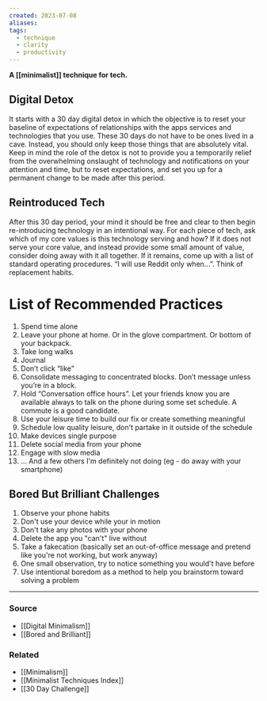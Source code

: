 ```yaml
---
created: 2023-07-08
aliases: 
tags:
  - technique
  - clarity
  - productivity
---
```

**A [[minimalist]] technique for tech.**

## Digital Detox

It starts with a 30 day digital detox in which the objective is to reset your baseline of expectations of relationships with the apps services and technologies that you use.   These 30 days do not have to be ones lived in a cave. Instead, you should only keep those things that are absolutely vital.  Keep in mind the role of the detox is not to provide you a temporarily relief from the overwhelming onslaught of technology and notifications on your attention and time, but to reset expectations, and set you up for a permanent change to be made after this period. 

## Reintroduced Tech

After this 30 day period, your mind it should be free and clear to then begin re-introducing technology in an intentional way. For each piece of tech, ask which of my core values is this technology serving and how? If it does not serve your core value, and instead provide some small amount of value, consider doing away with it all together. If it remains, come up with a list of standard operating procedures. “I will use Reddit only when...”. Think of replacement habits.

# List of Recommended Practices

1. Spend time alone
2. Leave your phone at home. Or in the glove compartment. Or bottom of your backpack. 
3. Take long walks
4. Journal
5. Don’t click “like”
6. Consolidate messaging to concentrated blocks. Don’t message unless you’re in a block. 
7. Hold “Conversation office hours”. Let your friends know you are available always to talk on the phone during some set schedule. A commute is a good candidate.
8. Use your leisure time to build our fix or create something meaningful
9. Schedule low quality leisure, don't partake in it outside of the schedule
10. Make devices single purpose
11. Delete social media from your phone
12. Engage with slow media
13. ... And a few others I'm definitely not doing (eg - do away with your smartphone)

## Bored But Brilliant Challenges

1. Observe your phone habits
2. Don't use your device while your in motion
3. Don't take any photos with your phone
4. Delete the app you "can't" live without
5. Take a fakecation (basically set an out-of-office message and pretend like you're not working, but work anyway)
6. One small observation, try to notice something you would't have before
7. Use intentional boredom as a method to help you brainstorm toward solving a problem

---

### Source
- [[Digital Minimalism]]
- [[Bored and Brilliant]]

### Related
- [[Minimalism]]
- [[Minimalist Techniques Index]]
- [[30 Day Challenge]]